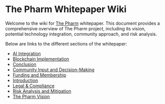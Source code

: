 # The Pharm Whitepaper Wiki

Welcome to the wiki for [The Pharm](index.html#the-pharm) whitepaper. This document provides a comprehensive overview of The Pharm project, including its vision, potential technology integration, community approach, and risk analysis.

Below are links to the different sections of the whitepaper:

*   [AI Integration](ai_integration.md)
*   [Blockchain Implementation](blockchain_implementation.md)
*   [Conclusion](conclusion.md)
*   [Community Input and Decision-Making](community_input_and_decision_making.html#community-input-and-decision-making)
*   [Funding and Membership](funding_and_membership.html#funding-and-membership)
*   [Introduction](introduction.md)
*   [Legal & Compliance](legal_compliance.md)
*   [Risk Analysis and Mitigation](risk_analysis.html#risk-analysis-and-mitigation)
*   [The Pharm Vision](the_pharm_vision.md)
